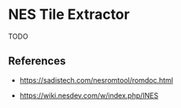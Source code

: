 # NES Tile Extractor

TODO

## References

* https://sadistech.com/nesromtool/romdoc.html

* https://wiki.nesdev.com/w/index.php/INES
